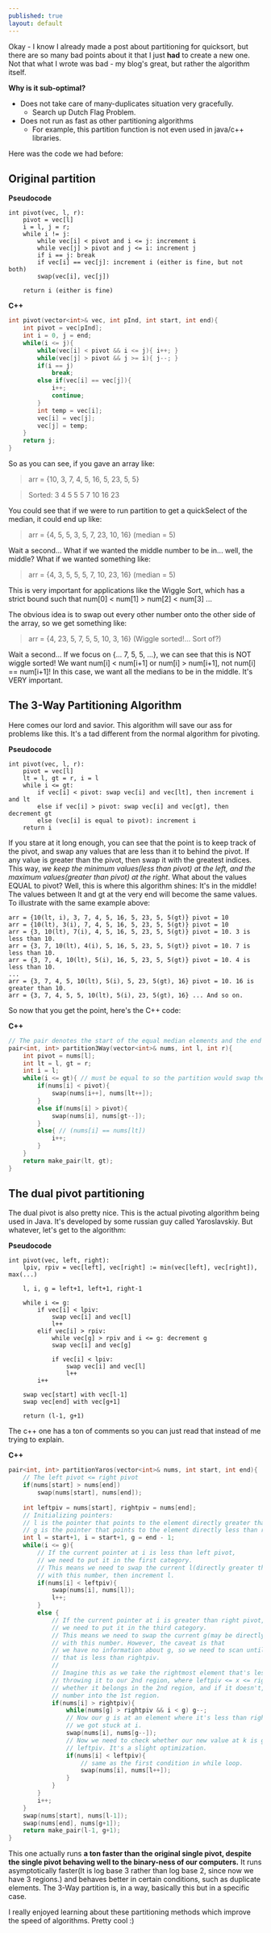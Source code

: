 ```yaml
---
published: true
layout: default
---
```

Okay - I know I already made a post about partitioning for quicksort, but there are so many bad points about it that I just **had** to create a new one. Not that what I wrote was bad - my blog's great, but rather the algorithm itself.

**Why is it sub-optimal?**

- Does not take care of many-duplicates situation very gracefully.
	- Search up Dutch Flag Problem.
- Does not run as fast as other partitioning algorithms
	- For example, this partition function is not even used in java/c++ libraries.
    
Here was the code we had before:

## Original partition ##

**Pseudocode**

```
int pivot(vec, l, r):
    pivot = vec[l]
    i = l, j = r;
    while i != j:
        while vec[i] < pivot and i <= j: increment i
        while vec[j] > pivot and j <= i: increment j
        if i == j: break
        if vec[i] == vec[j]: increment i (either is fine, but not both)
        swap(vec[i], vec[j])
    
    return i (either is fine)
```

**C++**

```c++
int pivot(vector<int>& vec, int pInd, int start, int end){
    int pivot = vec[pInd];
    int i = 0, j = end;
    while(i <= j){
        while(vec[i] < pivot && i <= j){ i++; }
        while(vec[j] > pivot && j >= i){ j--; }
        if(i == j)
            break;
        else if(vec[i] == vec[j]){
            i++;
            continue;
        }
        int temp = vec[i];
        vec[i] = vec[j];
        vec[j] = temp;
    }
    return j;
}
```

So as you can see, if you gave an array like:

> arr = {10, 3, 7, 4, 5, 16, 5, 23, 5, 5}

> Sorted: 3 4 5 5 5 7 10 16 23

You could see that if we were to run partition to get a quickSelect of the median, it could end up like:

> arr = {4, 5, 5, 3, 5, 7, 23, 10, 16} (median = 5)

Wait a second... What if we wanted the middle number to be in... well, the middle? What if we wanted something like:

> arr = {4, 3, 5, 5, 5, 7, 10, 23, 16} (median = 5)

This is very important for applications like the Wiggle Sort, which has a strict bound such that num[0] < num[1] > num[2] < num[3] ...

The obvious idea is to swap out every other number onto the other side of the array, so we get something like:

> arr = {4, 23, 5, 7, 5, 5, 10, 3, 16} (Wiggle sorted!... Sort of?)

Wait a second... If we focus on {... 7, 5, 5, ...}, we can see that this is NOT wiggle sorted! We want num[i] < num[i+1] or num[i] > num[i+1], not num[i] == num[i+1]! In this case, we want all the medians to be in the middle. It's VERY important.

## The 3-Way Partitioning Algorithm ##

Here comes our lord and savior. This algorithm will save our ass for problems like this. It's a tad different from the normal algorithm for pivoting.

**Pseudocode**

```
int pivot(vec, l, r):
    pivot = vec[l]
    lt = l, gt = r, i = l
    while i <= gt:
        if vec[i] < pivot: swap vec[i] and vec[lt], then increment i and lt
        else if vec[i] > pivot: swap vec[i] and vec[gt], then decrement gt
        else (vec[i] is equal to pivot): increment i
    return i 
```

If you stare at it long enough, you can see that the point is to keep track of the pivot, and swap any values that are less than it to behind the pivot. If any value is greater than the pivot, then swap it with the greatest indices. This way, *we keep the minimum values(less than pivot) at the left, and the maximum values(greater than pivot) at the right*. What about the values EQUAL to pivot? Well, this is where this algorithm shines: It's in the middle! The values between lt and gt at the very end will become the same values. To illustrate with the same example above:

    arr = {10(lt, i), 3, 7, 4, 5, 16, 5, 23, 5, 5(gt)} pivot = 10
    arr = {10(lt), 3(i), 7, 4, 5, 16, 5, 23, 5, 5(gt)} pivot = 10
    arr = {3, 10(lt), 7(i), 4, 5, 16, 5, 23, 5, 5(gt)} pivot = 10. 3 is less than 10.
    arr = {3, 7, 10(lt), 4(i), 5, 16, 5, 23, 5, 5(gt)} pivot = 10. 7 is less than 10.
    arr = {3, 7, 4, 10(lt), 5(i), 16, 5, 23, 5, 5(gt)} pivot = 10. 4 is less than 10.
    ...
    arr = {3, 7, 4, 5, 10(lt), 5(i), 5, 23, 5(gt), 16} pivot = 10. 16 is greater than 10.
    arr = {3, 7, 4, 5, 5, 10(lt), 5(i), 23, 5(gt), 16} ... And so on.
    
So now that you get the point, here's the C++ code:

**C++**

```c++
// The pair denotes the start of the equal median elements and the end of it.
pair<int, int> partition3Way(vector<int>& nums, int l, int r){
    int pivot = nums[l];
    int lt = l, gt = r;
    int i = l; 
    while(i <= gt){ // must be equal to so the partition would swap the undiscovered next greater.
        if(nums[i] < pivot){
            swap(nums[i++], nums[lt++]);
        }
        else if(nums[i] > pivot){
            swap(nums[i], nums[gt--]);   
        }
        else{ // (nums[i] == nums[lt])
            i++;
        }
    }
    return make_pair(lt, gt);
}
```

## The dual pivot partitioning ##

The dual pivot is also pretty nice. This is the actual pivoting algorithm being used in Java. It's developed by some russian guy called Yaroslavskiy. But whatever, let's get to the algorithm:

**Pseudocode**

```
int pivot(vec, left, right):
    lpiv, rpiv = vec[left], vec[right] := min(vec[left], vec[right]), max(...)

    l, i, g = left+1, left+1, right-1

    while i <= g:
        if vec[i] < lpiv:
            swap vec[i] and vec[l]
            l++
        elif vec[i] > rpiv:
            while vec[g] > rpiv and i <= g: decrement g
            swap vec[i] and vec[g]

            if vec[i] < lpiv:
                swap vec[i] and vec[l]
                l++
        i++

    swap vec[start] with vec[l-1]
    swap vec[end] with vec[g+1]

    return (l-1, g+1)
```

The c++ one has a ton of comments so you can just read that instead of me trying to explain.

**C++**

```c++
pair<int, int> partitionYaros(vector<int>& nums, int start, int end){
    // The left pivot <= right pivot
    if(nums[start] > nums[end])
        swap(nums[start], nums[end]);
    
    int leftpiv = nums[start], rightpiv = nums[end];
    // Initializing pointers:
    // l is the pointer that points to the element directly greater than leftpiv
    // g is the pointer that points to the element directly less than rightpiv
    int l = start+1, i = start+1, g = end - 1;
    while(i <= g){
        // If the current pointer at i is less than left pivot,
        // we need to put it in the first category.
        // This means we need to swap the current l(directly greater than leftpiv)
        // with this number, then increment l.
        if(nums[i] < leftpiv){
            swap(nums[i], nums[l]);
            l++;
        }
        else {
            // If the current pointer at i is greater than right pivot,
            // we need to put it in the third category.
            // This means we need to swap the current g(may be directly less than leftpiv)
            // with this number. However, the caveat is that
            // we have no information about g, so we need to scan until we find an element
            // that is less than rightpiv.
            //
            // Imagine this as we take the rightmost element that's less than rightpiv,
            // throwing it to our 2nd region, where leftpiv <= x <= rightpiv, checking
            // whether it belongs in the 2nd region, and if it doesn't, it throws the
            // number into the 1st region.
            if(nums[i] > rightpiv){
                while(nums[g] > rightpiv && i < g) g--;
                // Now our g is at an element where it's less than rightpiv, or
                // we got stuck at i.
                swap(nums[i], nums[g--]);
                // Now we need to check whether our new value at k is greater than
                // leftpiv. It's a slight optimization.
                if(nums[i] < leftpiv){
                    // same as the first condition in while loop.
                    swap(nums[i], nums[l++]);
                }
            }
        }
        i++;
    }
    swap(nums[start], nums[l-1]);
    swap(nums[end], nums[g+1]);
    return make_pair(l-1, g+1);
}
```

This one actually runs **a ton faster than the original single pivot, despite the single pivot behaving well to the binary-ness of our computers.** It runs asymptotically faster(It is log base 3 rather than log base 2, since now we have 3 regions.) and behaves better in certain conditions, such as duplicate elements. The 3-Way partition is, in a way, basically this but in a specific case.

I really enjoyed learning about these partitioning methods which improve the speed of algorithms. Pretty cool :)
